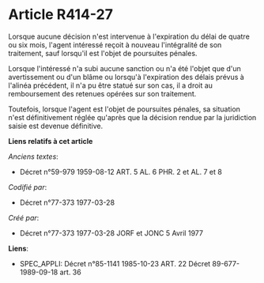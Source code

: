 # Article R414-27

Lorsque aucune décision n'est intervenue à l'expiration du délai de quatre ou six mois, l'agent intéressé reçoit à nouveau
l'intégralité de son traitement, sauf lorsqu'il est l'objet de poursuites pénales.

Lorsque l'intéressé n'a subi aucune sanction ou n'a été l'objet que d'un avertissement ou d'un blâme ou lorsqu'à l'expiration
des délais prévus à l'alinéa précédent, il n'a pu être statué sur son cas, il a droit au remboursement des retenues opérées
sur son traitement.

Toutefois, lorsque l'agent est l'objet de poursuites pénales, sa situation n'est définitivement réglée qu'après que la
décision rendue par la juridiction saisie est devenue définitive.

**Liens relatifs à cet article**

_Anciens textes_:

  - Décret n°59-979 1959-08-12 ART. 5 AL. 6 PHR. 2 et AL. 7 et 8

_Codifié par_:

  - Décret n°77-373 1977-03-28

_Créé par_:

  - Décret n°77-373 1977-03-28 JORF et JONC 5 Avril 1977

**Liens**:

  - SPEC_APPLI: Décret n°85-1141 1985-10-23 ART. 22 Décret 89-677-1989-09-18 art. 36

